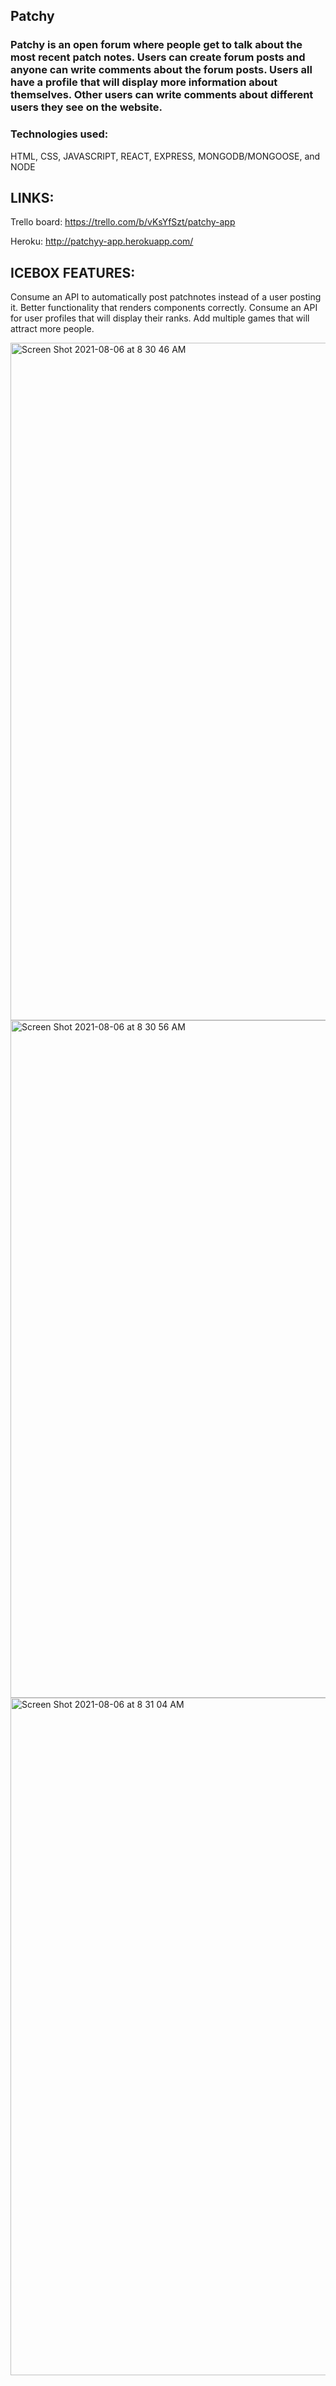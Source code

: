 ## Patchy 

### Patchy is an open forum where people get to talk about the most recent patch notes. Users can create forum posts and anyone can write comments about the forum posts.  Users all have a profile that will display more information about themselves.  Other users can write comments about different users they see on the website.

### Technologies used:
HTML, CSS, JAVASCRIPT, REACT, EXPRESS, MONGODB/MONGOOSE, and NODE

## LINKS:

Trello board: https://trello.com/b/vKsYfSzt/patchy-app

Heroku: http://patchyy-app.herokuapp.com/

## ICEBOX FEATURES:
Consume an API to automatically post patchnotes instead of a user posting it.
Better functionality that renders components correctly.
Consume an API for user profiles that will display their ranks.
Add multiple games that will attract more people.

<img width="1084" alt="Screen Shot 2021-08-06 at 8 30 46 AM" src="https://user-images.githubusercontent.com/84999855/128534933-c792e702-3c0f-4106-b62c-5e747c21d750.png">
<img width="1084" alt="Screen Shot 2021-08-06 at 8 30 56 AM" src="https://user-images.githubusercontent.com/84999855/128534946-c95b8cde-d290-4ecf-8b18-35c83b59ecef.png">
<img width="1084" alt="Screen Shot 2021-08-06 at 8 31 04 AM" src="https://user-images.githubusercontent.com/84999855/128534949-293e5274-3ce2-4f05-a7e9-b7c3e414a0b1.png">
